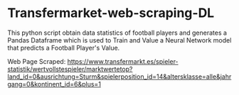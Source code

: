 # Transfermarket-web-scraping-DL

This python script obtain data statistics of football players and generates a Pandas Dataframe which is used to Train and Value a Neural Network model that predicts a Football Player's Value.

Web Page Scraped: https://www.transfermarkt.es/spieler-statistik/wertvollstespieler/marktwertetop?land_id=0&ausrichtung=Sturm&spielerposition_id=14&altersklasse=alle&jahrgang=0&kontinent_id=6&plus=1
